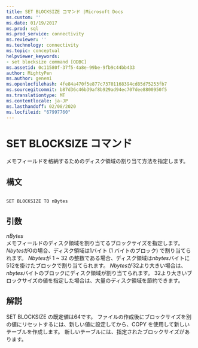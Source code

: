 ```yaml
---
title: SET BLOCKSIZE コマンド |Microsoft Docs
ms.custom: ''
ms.date: 01/19/2017
ms.prod: sql
ms.prod_service: connectivity
ms.reviewer: ''
ms.technology: connectivity
ms.topic: conceptual
helpviewer_keywords:
- set blocksize command [ODBC]
ms.assetid: 0c11580f-37f5-4a8e-99be-9fb9c44bb433
author: MightyPen
ms.author: genemi
ms.openlocfilehash: 4fe84a470f5e877c73701168394cd85d75253fb7
ms.sourcegitcommit: b87d36c46b39af8b929ad94ec707dee8800950f5
ms.translationtype: MT
ms.contentlocale: ja-JP
ms.lasthandoff: 02/08/2020
ms.locfileid: "67997760"
---
```

# <a name="set-blocksize-command"></a>SET BLOCKSIZE コマンド
メモフィールドを格納するためのディスク領域の割り当て方法を指定します。  
  
## <a name="syntax"></a>構文  
  
```  
  
SET BLOCKSIZE TO nBytes  
```  
  
## <a name="arguments"></a>引数  
 *nBytes*  
 メモフィールドのディスク領域を割り当てるブロックサイズを指定します。 *Nbytes*が0の場合、ディスク領域は1バイト (1 バイトのブロック) で割り当てられます。 *Nbytes*が 1 ~ 32 の整数である場合、ディスク領域は*nbytes*バイトに512を掛けたブロックで割り当てられます。 *Nbytes*が32より大きい場合は、 *nbytes*バイトのブロックにディスク領域が割り当てられます。 32より大きいブロックサイズの値を指定した場合は、大量のディスク領域を節約できます。  
  
## <a name="remarks"></a>解説  
 SET BLOCKSIZE の既定値は64です。 ファイルの作成後にブロックサイズを別の値にリセットするには、新しい値に設定してから、COPY を使用して新しいテーブルを作成します。 新しいテーブルには、指定されたブロックサイズがあります。
